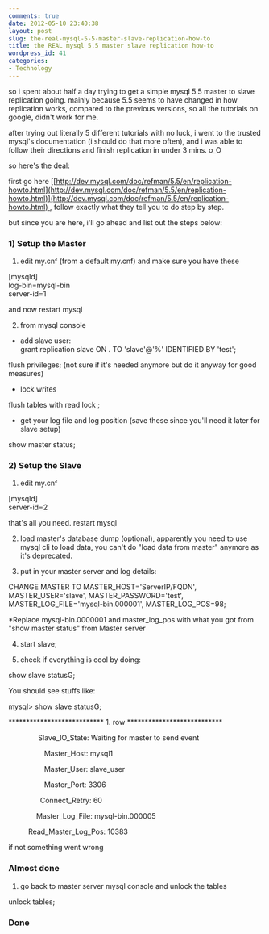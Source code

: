 ```yaml
---
comments: true
date: 2012-05-10 23:40:38
layout: post
slug: the-real-mysql-5-5-master-slave-replication-how-to
title: the REAL mysql 5.5 master slave replication how-to
wordpress_id: 41
categories:
- Technology
---
```


so i spent about half a day trying to get a simple mysql 5.5 master to slave replication going. mainly because 5.5 seems to have changed in how replication works, compared to the previous versions, so all the tutorials on google, didn't work for me.




after trying out literally 5 different tutorials with no luck, i went to the trusted mysql's documentation (i should do that more often), and i was able to follow their directions and finish replication in under 3 mins. o_O




so here's the deal:




first go here [[http://dev.mysql.com/doc/refman/5.5/en/replication-howto.html](http://dev.mysql.com/doc/refman/5.5/en/replication-howto.html)](http://dev.mysql.com/doc/refman/5.5/en/replication-howto.html) , follow exactly what they tell you to do step by step.




but since you are here, i'll go ahead and list out the steps below:




### 1) Setup the Master




1) edit my.cnf (from a default my.cnf) and make sure you have these





[mysqld]  
log-bin=mysql-bin  
server-id=1




and now restart mysql




2) from mysql console




- add slave user:  
grant replication slave ON *.* TO 'slave'@'%' IDENTIFIED BY 'test';




flush privileges; (not sure if it's needed anymore but do it anyway for good measures)




- lock writes




flush tables with read lock ;




- get your log file and log position (save these since you'll need it later for slave setup)




show master status;





### 2) Setup the Slave




1) edit my.cnf




[mysqld]  
server-id=2




that's all you need. restart mysql




2) load master's database dump (optional), apparently you need to use mysql cli to load data, you can't do "load data from master" anymore as it's deprecated.




3) put in your master server and log details:




CHANGE MASTER TO MASTER_HOST='ServerIP/FQDN', MASTER_USER='slave', MASTER_PASSWORD='test', MASTER_LOG_FILE='mysql-bin.000001', MASTER_LOG_POS=98;




*Replace mysql-bin.0000001 and master_log_pos with what you got from "show master status" from Master server




4) start slave;




5) check if everything is cool by doing:




show slave statusG;




You should see stuffs like:




mysql> show slave statusG;




*************************** 1. row ***************************




               Slave_IO_State: Waiting for master to send event




                  Master_Host: mysql1




                  Master_User: slave_user




                  Master_Port: 3306




                Connect_Retry: 60




              Master_Log_File: mysql-bin.000005




          Read_Master_Log_Pos: 10383




if not something went wrong




### Almost done




1) go back to master server mysql console and unlock the tables




unlock tables;




### Done
